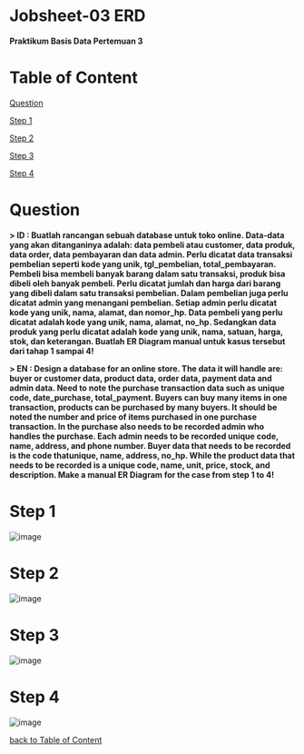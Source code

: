 # Jobsheet-03 ERD
**Praktikum Basis Data Pertemuan 3**
# Table of Content
[Question](https://github.com/lieeh/learn_database/tree/main/meeting-3#question)

[Step 1](https://github.com/lieeh/learn_database/tree/main/meeting-3#step-1)

[Step 2](https://github.com/lieeh/learn_database/tree/main/meeting-3#step-2)

[Step 3](https://github.com/lieeh/learn_database/tree/main/meeting-3#step-3)

[Step 4](https://github.com/lieeh/learn_database/tree/main/meeting-3#step-4)

# Question

**> ID : Buatlah rancangan sebuah database untuk toko online. Data-data yang akan ditanganinya adalah:
data pembeli atau customer, data produk, data order, data pembayaran dan data admin. Perlu dicatat data transaksi pembelian seperti kode yang unik, tgl_pembelian, total_pembayaran. Pembeli bisa membeli banyak barang dalam satu transaksi, produk bisa dibeli oleh banyak pembeli. Perlu dicatat jumlah dan harga dari barang yang dibeli dalam satu transaksi pembelian. Dalam pembelian juga perlu dicatat admin yang menangani pembelian. Setiap admin perlu dicatat kode yang unik, nama, alamat, dan nomor_hp. Data pembeli yang perlu dicatat adalah kode yang unik, nama, alamat, no_hp. Sedangkan data produk yang perlu dicatat adalah kode yang unik, nama, satuan, harga, stok, dan keterangan. Buatlah ER Diagram manual untuk kasus tersebut dari tahap 1 sampai 4!**

**> EN : Design a database for an online store. The data it will handle are:
buyer or customer data, product data, order data, payment data and admin data. Need to note the purchase transaction data such as unique code, date_purchase, total_payment. Buyers can buy many items in one transaction, products can be purchased by many buyers. It should be noted the number and price of items purchased in one purchase transaction. In the purchase also needs to be recorded admin who handles the purchase. Each admin needs to be recorded unique code, name, address, and phone number. Buyer data that needs to be recorded is the code thatunique, name, address, no_hp. While the product data that needs to be recorded is a unique code, name, unit, price, stock, and description. Make a manual ER Diagram for the case from step 1 to 4!**

# Step 1

![image](https://github.com/lieeh/learn_database/assets/150438523/9e80bc94-83e0-458d-a0af-b9ab14c5575c)

# Step 2

![image](https://github.com/lieeh/learn_database/assets/150438523/a387c46d-3f23-4136-abed-ea9e0febd0f4)


# Step 3

![image](https://github.com/lieeh/learn_database/assets/150438523/8e1d910c-1fe0-4aaf-a932-1e827545eda1)


# Step 4

![image](https://github.com/lieeh/learn_database/assets/150438523/47fb63b2-a3ed-43f9-b345-1b262a192e16)


[back to Table of Content](https://github.com/lieeh/learn_database/tree/main/meeting-3#table-of-content)
